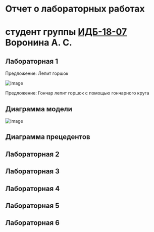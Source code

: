 # Отчет о лабораторных работах
# студент группы [ИДБ-18-07]() Воронина А. С.

## Лабораторная 1

Предложение: Лепит горшок

![image](https://user-images.githubusercontent.com/89846299/133989648-e013ee6d-3c7f-4d13-ac66-e6c35487813b.png)

Предложение: Гончар лепит горшок с помощью гончарного круга
## Диаграмма модели
![image](https://user-images.githubusercontent.com/89846299/133991987-aeab0618-284a-4325-a32e-19e1d9abe9c1.png)
## Диаграмма прецедентов

## Лабораторная 2

## Лабораторная 3

## Лабораторная 4

## Лабораторная 5

## Лабораторная 6
